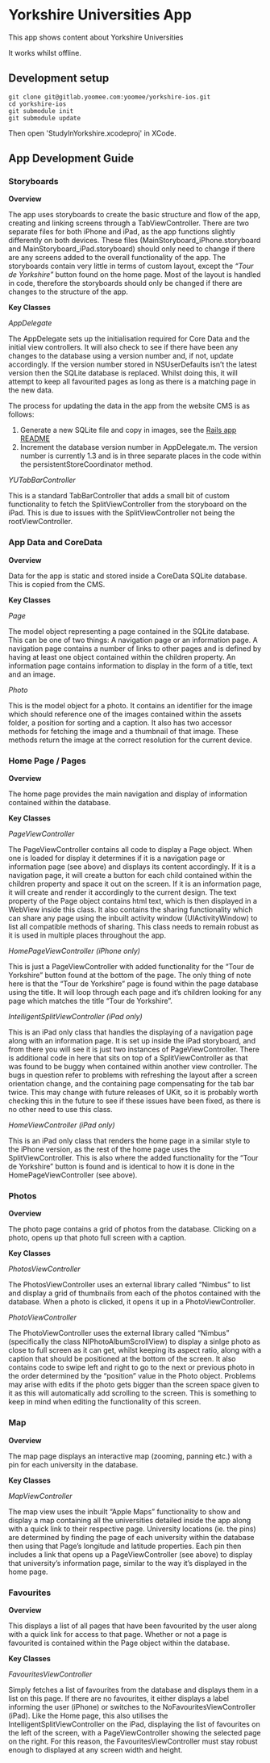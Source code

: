 # Yorkshire Universities App

This app shows content about Yorkshire Universities

It works whilst offline.

## Development setup

```
git clone git@gitlab.yoomee.com:yoomee/yorkshire-ios.git
cd yorkshire-ios
git submodule init
git submodule update
```

Then open 'StudyInYorkshire.xcodeproj' in XCode.

## App Development Guide

### Storyboards

**Overview**

The app uses storyboards to create the basic structure and flow of the app, creating and linking screens through a TabViewController. There are two separate files for both iPhone and iPad, as the app functions slightly differently on both devices. These files (MainStoryboard_iPhone.storyboard and MainStoryboard_iPad.storyboard) should only need to change if there are any screens added to the overall functionality of the app. The storyboards contain very little in terms of custom layout, except the *“Tour de Yorkshire”* button found on the home page. Most of the layout is handled in code, therefore the storyboards should only be changed if there are changes to the structure of the app.

**Key Classes**

*AppDelegate*

The AppDelegate sets up the initialisation required for Core Data and the initial view controllers. It will also check to see if there have been any changes to the database using a version number and, if not, update accordingly. If the version number stored in NSUserDefaults isn’t the latest version then the SQLite database is replaced. Whilst doing this, it will attempt to keep all favourited pages as long as there is a matching page in the new data.

The process for updating the data in the app from the website CMS is as follows:

1. Generate a new SQLite file and copy in images, see the [Rails app README](https://gitlab.yoomee.com/yoomee/yorkshire/blob/master/README.md)
1. Increment the database version number in AppDelegate.m. The version number is currently 1.3 and is in three separate places in the code within the persistentStoreCoordinator method.

*YUTabBarController*

This is a standard TabBarController that adds a small bit of custom functionality to fetch the SplitViewController from the storyboard on the iPad. This is due to issues with the SplitViewController not being the rootViewController.

### App Data and CoreData

**Overview**

Data for the app is static and stored inside a CoreData SQLite database. This is copied from the CMS.

**Key Classes**

*Page*

The model object representing a page contained in the SQLite database. This can be one of two things: A navigation page or an information page. A navigation page contains a number of links to other pages and is defined by having at least one object contained within the children property. An information page contains information to display in the form of a title, text and an image.

*Photo*

This is the model object for a photo. It contains an identifier for the image which should reference one of the images contained within the assets folder, a position for sorting and a caption. It also has two accessor methods for fetching the image and a thumbnail of that image. These methods return the image at the correct resolution for the current device.

### Home Page / Pages

**Overview**

The home page provides the main navigation and display of information contained within the database.

**Key Classes**

*PageViewController*

The PageViewController contains all code to display a Page object. When one is loaded for display it determines if it is a navigation page or information page (see above) and displays its content accordingly. If it is a navigation page, it will create a button for each child contained within the children property and space it out on the screen. If it is an information page, it will create and render it accordingly to the current design. The text property of the Page object contains html text, which is then displayed in a WebView inside this class. It also contains the sharing functionality which can share any page using the inbuilt activity window (UIActivityWindow) to list all compatible methods of sharing. This class needs to remain robust as it is used in multiple places throughout the app.

*HomePageViewController (iPhone only)*

This is just a PageViewController with added functionality for the “Tour de Yorkshire” button found at the bottom of the page. The only thing of note here is that the “Tour de Yorkshire” page is found within the page database using the title. It will loop through each page and it’s children looking for any page which matches the title “Tour de Yorkshire”.

*IntelligentSplitViewController (iPad only)*

This is an iPad only class that handles the displaying of a navigation page along with an information page. It is set up inside the iPad storyboard, and from there you will see it is just two instances of PageViewController. There is additional code in here that sits on top of a SplitViewController as that was found to be buggy when contained within another view controller. The bugs in question refer to problems with refreshing the layout after a screen orientation change, and the containing page compensating for the tab bar twice. This may change with future releases of UKit, so it is probably worth checking this in the future to see if these issues have been fixed, as there is no other need to use this class.

*HomeViewController (iPad only)*

This is an iPad only class that renders the home page in a similar style to the iPhone version, as the rest of the home page uses the SplitViewController. This is also where the added functionality for the “Tour de Yorkshire” button is found and is identical to how it is done in the HomePageViewController (see above).

### Photos

**Overview**

The photo page contains a grid of photos from the database. Clicking on a photo, opens up that photo full screen with a caption.

**Key Classes**

*PhotosViewController*

The PhotosViewController uses an external library called “Nimbus” to list and display a grid of thumbnails from each of the photos contained with the database. When a photo is clicked, it opens it up in a PhotoViewController.

*PhotoViewController*

The PhotoViewController uses the external library called “Nimbus” (specifically the class NIPhotoAlbumScrollView) to display a sinlge photo as close to full screen as it can get, whilst keeping its aspect ratio, along with a caption that should be positioned at the bottom of the screen. It also contains code to swipe left and right to go to the next or previous photo in the order determined by the “position” value in the Photo object. Problems may arise with edits if the photo gets bigger than the screen space given to it as this will automatically add scrolling to the screen. This is something to keep in mind when editing the functionality of this screen.

### Map

**Overview**

The map page displays an interactive map (zooming, panning etc.) with a pin for each university in the database.

**Key Classes**

*MapViewController*

The map view uses the inbuilt “Apple Maps” functionality to show and display a map containing all the universities detailed inside the app along with a quick link to their respective page. University locations (ie. the pins) are determined by finding the page of each university within the database then using that Page’s longitude and latitude properties. Each pin then includes a link that opens up a PageViewController (see above) to display that university’s information page, similar to the way it’s displayed in the home page.

### Favourites

**Overview**

This displays a list of all pages that have been favourited by the user along with a quick link for access to that page. Whether or not a page is favourited is contained within the Page object within the database.

**Key Classes**

*FavouritesViewController*

Simply fetches a list of favourites from the database and displays them in a list on this page. If there are no favourites, it either displays a label informing the user (iPhone) or switches to the NoFavouritesViewController (iPad). Like the Home page, this also utilises the IntelligentSplitViewController on the iPad, displaying the list of favourites on the left of the screen, with a PageViewController showing the selected page on the right. For this reason, the FavouritesViewController must stay robust enough to displayed at any screen width and height.
